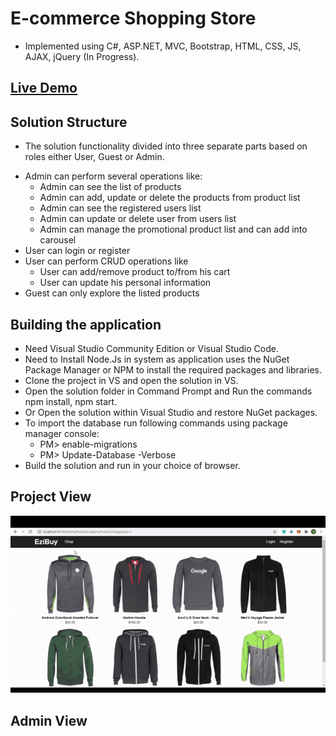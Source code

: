 #  E-commerce Shopping Store 
* Implemented using C#, ASP.NET, MVC, Bootstrap, HTML, CSS, JS, AJAX, jQuery (In Progress).

## <a href = "https://ezibuy20200803072457.azurewebsites.net/" > Live Demo </a>
## Solution Structure

* The solution functionality divided into three separate parts based on roles either User, Guest or Admin.

- Admin can perform several operations like:
	- Admin can see the list of products
	- Admin can add, update or delete the products from product list
	- Admin can see the registered users list
	- Admin can update or delete user from users list
	- Admin can manage the promotional product list and can add into carousel
- User can login or register
- User can perform CRUD operations like
	- User can add/remove product to/from his cart
	- User can update his personal information
- Guest can only explore the listed products

## Building the application
* Need Visual Studio Community Edition or Visual Studio Code.
* Need to Install Node.Js in system as application uses the NuGet Package Manager or NPM to install the required packages and libraries.
* Clone the project in VS and open the solution in VS.
* Open the solution folder in Command Prompt and Run the commands npm install, npm start.
* Or Open the solution within Visual Studio and restore NuGet packages.
* To import the database run following commands using package manager console:
	* PM> enable-migrations
	* PM> Update-Database -Verbose
* Build the solution and run in your choice of browser.

## Project View

<img src = "img/ezibuySite.gif" alt = "" />

## Admin View

<img src = "img/ezibuyAdmin.gif" alt = "" />